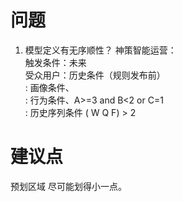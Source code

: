 # 问题

1. 模型定义有无序顺性？
   神策智能运营：<br>触发条件：未来 <br>受众用户：历史条件（规则发布前）<br>    :  画像条件、<br>    : 行为条件、A>=3 and B<2 or C=1 <br>    : 历史序列条件 ( W Q F) > 2 <br>

# 建议点

预划区域 尽可能划得小一点。
